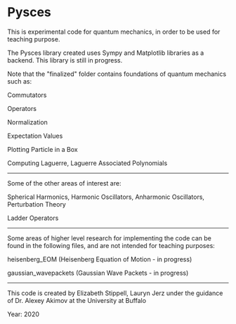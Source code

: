 # Pysces

This is experimental code for quantum mechanics, in order to be used for teaching purpose.

The Pysces library created uses Sympy and Matplotlib libraries as a backend. This library is still in progress.

Note that the "finalized" folder contains foundations of quantum mechanics such as:

Commutators

Operators

Normalization 

Expectation Values

Plotting Particle in a Box

Computing Laguerre, Laguerre Associated Polynomials

___________________________________________________________________________________________________________________________________

Some of the other areas of interest are:

Spherical Harmonics, Harmonic Oscillators, Anharmonic Oscillators, Perturbation Theory

Ladder Operators

___________________________________________________________________________________________________________________________________

Some areas of higher level research for implementing the code can be found in the following files, and are not intended for teaching purposes:

heisenberg_EOM    (Heisenberg Equation of Motion - in progress)

gaussian_wavepackets (Gaussian Wave Packets - in progress)

___________________________________________________________________________________________________________________________________

This code is created by Elizabeth Stippell, Lauryn Jerz under the guidance of Dr. Alexey Akimov at the University at Buffalo

Year: 2020

